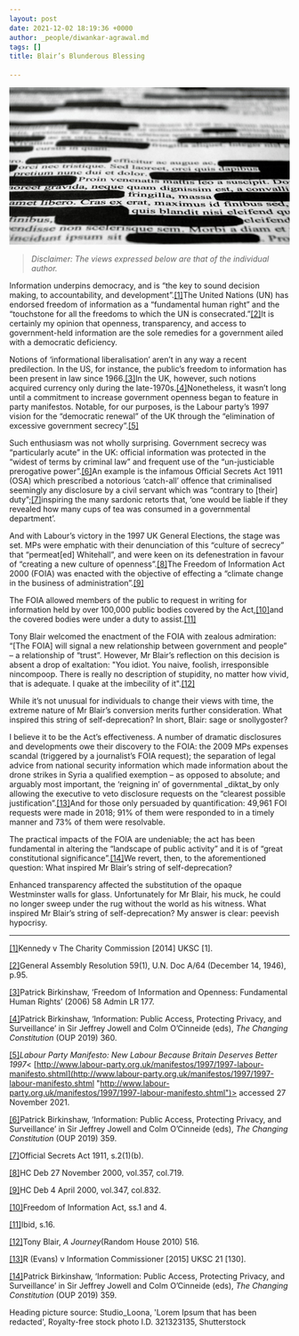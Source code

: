 ```yaml
---
layout: post
date: 2021-12-02 18:19:36 +0000
author: _people/diwankar-agrawal.md
tags: []
title: Blair’s Blunderous Blessing

---
```

![](/uploads/untitled-design-4.png)

> _Disclaimer: The views expressed below are that of the individual author._

Information underpins democracy, and is “the key to sound decision making, to accountability, and development”.[\[1\]](applewebdata://F3F0D9F0-1210-46E6-B11C-8B5ECF036F1F#_ftn1)The United Nations (UN) has endorsed freedom of information as a “fundamental human right” and the “touchstone for all the freedoms to which the UN is consecrated.”[\[2\]](applewebdata://F3F0D9F0-1210-46E6-B11C-8B5ECF036F1F#_ftn2)It is certainly my opinion that openness, transparency, and access to government-held information are the sole remedies for a government ailed with a democratic deficiency.

Notions of ‘informational liberalisation’ aren’t in any way a recent predilection. In the US, for instance, the public’s freedom to information has been present in law since 1966.[\[3\]](applewebdata://F3F0D9F0-1210-46E6-B11C-8B5ECF036F1F#_ftn3)In the UK, however, such notions acquired currency only during the late-1970s.[\[4\]](applewebdata://F3F0D9F0-1210-46E6-B11C-8B5ECF036F1F#_ftn4)Nonetheless, it wasn’t long until a commitment to increase government openness began to feature in party manifestos. Notable, for our purposes, is the Labour party’s 1997 vision for the “democratic renewal” of the UK through the “elimination of excessive government secrecy”.[\[5\]](applewebdata://F3F0D9F0-1210-46E6-B11C-8B5ECF036F1F#_ftn5)

Such enthusiasm was not wholly surprising. Government secrecy was “particularly acute” in the UK: official information was protected in the “widest of terms by criminal law” and frequent use of the “un-justiciable prerogative power”.[\[6\]](applewebdata://F3F0D9F0-1210-46E6-B11C-8B5ECF036F1F#_ftn6)An example is the infamous Official Secrets Act 1911 (OSA) which prescribed a notorious ‘catch-all’ offence that criminalised seemingly any disclosure by a civil servant which was “contrary to \[their\] duty”;[\[7\]](applewebdata://F3F0D9F0-1210-46E6-B11C-8B5ECF036F1F#_ftn7)inspiring the many sardonic retorts that, ‘one would be liable if they revealed how many cups of tea was consumed in a governmental department’.

And with Labour’s victory in the 1997 UK General Elections, the stage was set. MPs were emphatic with their denunciation of this “culture of secrecy” that “permeat\[ed\] Whitehall”, and were keen on its defenestration in favour of “creating a new culture of openness”.[\[8\]](applewebdata://F3F0D9F0-1210-46E6-B11C-8B5ECF036F1F#_ftn8)The Freedom of Information Act 2000 (FOIA) was enacted with the objective of effecting a “climate change in the business of administration”.[\[9\]](applewebdata://F3F0D9F0-1210-46E6-B11C-8B5ECF036F1F#_ftn9)

The FOIA allowed members of the public to request in writing for information held by over 100,000 public bodies covered by the Act,[\[10\]](applewebdata://F3F0D9F0-1210-46E6-B11C-8B5ECF036F1F#_ftn10)and the covered bodies were under a duty to assist.[\[11\]](applewebdata://F3F0D9F0-1210-46E6-B11C-8B5ECF036F1F#_ftn11)

Tony Blair welcomed the enactment of the FOIA with zealous admiration: “\[The FOIA\] will signal a new relationship between government and people” – a relationship of “trust”. However, Mr Blair’s reflection on this decision is absent a drop of exaltation: "You idiot. You naive, foolish, irresponsible nincompoop. There is really no description of stupidity, no matter how vivid, that is adequate. I quake at the imbecility of it".[\[12\]](applewebdata://F3F0D9F0-1210-46E6-B11C-8B5ECF036F1F#_ftn12)

While it’s not unusual for individuals to change their views with time, the extreme nature of Mr Blair’s conversion merits further consideration. What inspired this string of self-deprecation? In short, Blair: sage or snollygoster?

I believe it to be the Act’s effectiveness. A number of dramatic disclosures and developments owe their discovery to the FOIA: the 2009 MPs expenses scandal (triggered by a journalist’s FOIA request); the separation of legal advice from national security information which made information about the drone strikes in Syria a qualified exemption – as opposed to absolute; and arguably most important, the ‘reigning in’ of governmental _diktat_by only allowing the executive to veto disclosure requests on the “clearest possible justification”.[\[13\]](applewebdata://F3F0D9F0-1210-46E6-B11C-8B5ECF036F1F#_ftn13)And for those only persuaded by quantification: 49,961 FOI requests were made in 2018; 91% of them were responded to in a timely manner and 73% of them were resolvable.

The practical impacts of the FOIA are undeniable; the act has been fundamental in altering the “landscape of public activity” and it is of “great constitutional significance”.[\[14\]](applewebdata://F3F0D9F0-1210-46E6-B11C-8B5ECF036F1F#_ftn14)We revert, then, to the aforementioned question: What inspired Mr Blair’s string of self-deprecation?

Enhanced transparency affected the substitution of the opaque Westminster walls for glass. Unfortunately for Mr Blair, his muck, he could no longer sweep under the rug without the world as his witness. What inspired Mr Blair’s string of self-deprecation? My answer is clear: peevish hypocrisy.

***

[\[1\]](applewebdata://F3F0D9F0-1210-46E6-B11C-8B5ECF036F1F#_ftnref1)Kennedy v The Charity Commission \[2014\] UKSC \[1\].

[\[2\]](applewebdata://F3F0D9F0-1210-46E6-B11C-8B5ECF036F1F#_ftnref2)General Assembly Resolution 59(1), U.N. Doc A/64 (December 14, 1946), p.95.

[\[3\]](applewebdata://F3F0D9F0-1210-46E6-B11C-8B5ECF036F1F#_ftnref3)Patrick Birkinshaw, ‘Freedom of Information and Openness: Fundamental Human Rights’ (2006) 58 Admin LR 177.

[\[4\]](applewebdata://F3F0D9F0-1210-46E6-B11C-8B5ECF036F1F#_ftnref4)Patrick Birkinshaw, ‘Information: Public Access, Protecting Privacy, and Surveillance’ in Sir Jeffrey Jowell and Colm O’Cinneide (eds), _The Changing Constitution_ (OUP 2019) 360.

[\[5\]](applewebdata://F3F0D9F0-1210-46E6-B11C-8B5ECF036F1F#_ftnref5)_Labour Party Manifesto: New Labour Because Britain Deserves Better 1997_< [http://www.labour-party.org.uk/manifestos/1997/1997-labour-manifesto.shtml](http://www.labour-party.org.uk/manifestos/1997/1997-labour-manifesto.shtml "http://www.labour-party.org.uk/manifestos/1997/1997-labour-manifesto.shtml")> accessed 27 November 2021.

[\[6\]](applewebdata://F3F0D9F0-1210-46E6-B11C-8B5ECF036F1F#_ftnref6)Patrick Birkinshaw, ‘Information: Public Access, Protecting Privacy, and Surveillance’ in Sir Jeffrey Jowell and Colm O’Cinneide (eds), _The Changing Constitution_ (OUP 2019) 359.

[\[7\]](applewebdata://F3F0D9F0-1210-46E6-B11C-8B5ECF036F1F#_ftnref7)Official Secrets Act 1911, s.2(1)(b).

[\[8\]](applewebdata://F3F0D9F0-1210-46E6-B11C-8B5ECF036F1F#_ftnref8)HC Deb 27 November 2000, vol.357, col.719.

[\[9\]](applewebdata://F3F0D9F0-1210-46E6-B11C-8B5ECF036F1F#_ftnref9)HC Deb 4 April 2000, vol.347, col.832.

[\[10\]](applewebdata://F3F0D9F0-1210-46E6-B11C-8B5ECF036F1F#_ftnref10)Freedom of Information Act, ss.1 and 4.

[\[11\]](applewebdata://F3F0D9F0-1210-46E6-B11C-8B5ECF036F1F#_ftnref11)Ibid, s.16.

[\[12\]](applewebdata://F3F0D9F0-1210-46E6-B11C-8B5ECF036F1F#_ftnref12)Tony Blair, _A Journey_(Random House 2010) 516.

[\[13\]](applewebdata://F3F0D9F0-1210-46E6-B11C-8B5ECF036F1F#_ftnref13)R (Evans) v Information Commissioner \[2015\] UKSC 21 \[130\].

[\[14\]](applewebdata://F3F0D9F0-1210-46E6-B11C-8B5ECF036F1F#_ftnref14)Patrick Birkinshaw, ‘Information: Public Access, Protecting Privacy, and Surveillance’ in Sir Jeffrey Jowell and Colm O’Cinneide (eds), _The Changing Constitution_ (OUP 2019) 359.

Heading picture source: Studio_Loona, 'Lorem Ipsum that has been redacted', Royalty-free stock photo I.D. 321323135, Shutterstock